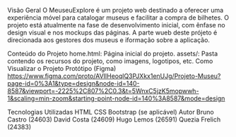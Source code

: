 
Visão Geral
O MeuseuExplore é um projeto web destinado a oferecer uma experiência móvel para catalogar museus e facilitar a compra de bilhetes. O projeto está atualmente na fase de desenvolvimento inicial, com ênfase no design visual e nos mockups das páginas. A parte wueb deste prójeto é direcionada aos gestores dos museus e iformação sobre a aplicação.

Conteúdo do Projeto
home.html: Página inicial do projeto.
assets/: Pasta contendo os recursos do projeto, como imagens, logotipos, etc.
Como Visualizar o Projeto
Protótipo (Figma)
https://www.figma.com/proto/AVIlHeoqlQ3PJXkx1enUJg/Projeto-Museu?page-id=0%3A1&type=design&node-id=140-8587&viewport=-2225%2C807%2C0.3&t=5WnxC5jzK5mopwwh-1&scaling=min-zoom&starting-point-node-id=140%3A8587&mode=design

Tecnologias Utilizadas
HTML
CSS
Bootstrap (se aplicável)
Autor
Bruno Castro (24603) David Costa (24609) Hugo Lemos (26591) Quezia Frelich (24383)